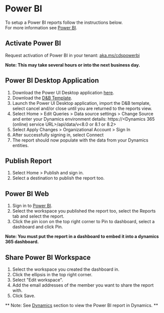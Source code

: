 # Power BI

To setup a Power BI reports follow the instructions below.  
For more information see [Power BI](https://powerbi.microsoft.com/en-us/).

## Activate Power BI
Request activation of Power BI in your tenant: [aka.ms/cdspowerbi](https://forms.office.com/Pages/ResponsePage.aspx?id=v4j5cvGGr0GRqy180BHbRwWp5miMBjRAhmGSAULZVM5URVBXNE01M1NSUVFDWlpQVUhNNzQ0MUdINi4u)

**Note: This may take several hours or into the next business day.**

## Power BI Desktop Application
1. Download the Power UI Desktop application [here](https://powerbi.microsoft.com/en-us/desktop/).
2. Download the <a href="/assets/dnb_Optimizer_1_1_0_0_powerbi.pbit" download>D&B Template</a>. 
3. Launch the Power UI Desktop application, import the D&B template, select cancel and/or close until you are returned to the reports view.
4. Select Home > Edit Queries > Data source settings > Change Source and enter your Dynamics environment details: https://\<Dynamics 365 (online) service URL\>/api/data/v<8.0 or 8.1 or 8.2>
5. Select Apply Changes > Organizational Account > Sign In
6. After successfully signing in, select Connect
7. The report should now populate with the data from your Dynamics entities.

## Publish Report
1. Select Home > Publish and sign in.
2. Select a destination to publish the report too.

## Power BI Web
1. Sign in to [Power BI](https://powerbi.microsoft.com).
2. Select the workspace you published the report too, select the Reports tab and select the report.
3. Click the pin icon on the top right corner to Pin to dashboard, select a dashboard and click Pin.

**Note: You must put the report in a dashboard to embed it into a dynamics 365 dashboard.**

## Share Power BI Workspace
1. Select the workspace you created the dashboard in.
2. Click the ellipsis in the top right corner.
3. Select "Edit workspace".
4. Add the email addresses of the member you want to share the report with.
5. Click Save.

** Note: See [Dynamics](d365.md) section to view the Power BI report in Dynamics. **